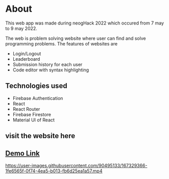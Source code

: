 # About
This web app was made during neogHack 2022 which occured from 7 may to 9 may 2022.

The web is problem solving website where user can find and solve programming problems. The features of websites are
- Login/Logout
- Leaderboard
- Submission history for each user
- Code editor with syntax highlighting

## Technologies used
- Firebase Authentication
- React
- React Router
- Firebase Firestore
- Material UI of React

## visit the website here

## [Demo Link](https://neoforces.netlify.app/)


https://user-images.githubusercontent.com/90495133/167329366-1fe6565f-0f74-4ea5-b013-fb6d25ea1a57.mp4

